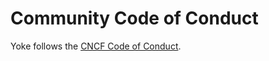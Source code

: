 # Community Code of Conduct

Yoke follows the [CNCF Code of Conduct](https://github.com/cncf/foundation/blob/master/code-of-conduct.md).
